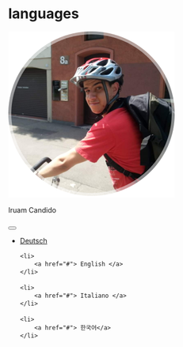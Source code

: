 # languages
<!DOCTYPE html>
<html lang="pt-br" class="">
<head>
<link href="https://fonts.googleapis.com/css2?family=Inter:wght@400;500&display=swap" rel="stylesheet">
<title>Projeto</title>
<link rel="stylesheet" href="./style.css">
</head>
    <!-- TEXT-->
<body>
<div id="container">
    <div id="profile"><img src="./assets/assets/Profile Iruam Theme=Dark mode.png" alt=""><p>Iruam Candido</p>
</div>
<div id="switch" onclick="toggleMode()">
    <button></button>
    <span> </span>
</div>

<ul> 
    <li>
        <a href="#"> Deutsch </a>
    </li>

    <li>
        <a href="#"> English </a>
    </li>

    <li>
        <a href="#"> Italiano </a>
    </li>

    <li>
        <a href="#"> 한국어</a>
    </li>
</ul>

<div id="social-links">
    <script src="https://unpkg.com/ionicons@4.5.10-0/dist/ionicons.js"></script>
    <ion-icon name="logo-whatsapp"></ion-icon>
    <ion-icon name="logo-instagram"></ion-icon>
    <ion-icon name="mail"></ion-icon>
    <ion-icon name="logo-github"></ion-icon>
    <ion-icon name="logo-youtube"></ion-icon>
</div>
<script src="./script.js"> </script>
</body>
</html>

